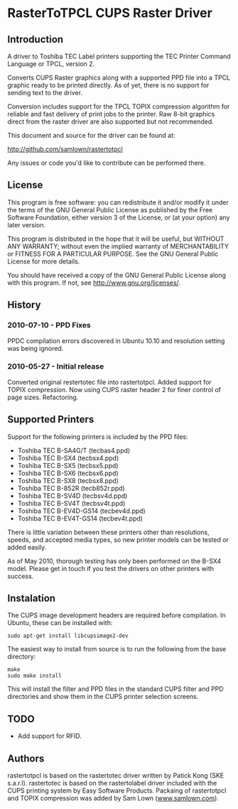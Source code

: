 
# RasterToTPCL CUPS Raster Driver

## Introduction

A driver to Toshiba TEC Label printers supporting the TEC Printer Command Language or TPCL,
version 2.

Converts CUPS Raster graphics along with a supported PPD file into a TPCL graphic ready to
be printed directly. As of yet, there is no support for sending text to the driver.

Conversion includes support for the TPCL TOPIX compression algorithm for reliable and fast
delivery of print jobs to the printer. Raw 8-bit graphics direct from the raster driver
are also supported but not recommended.

This document and source for the driver can be found at:

http://github.com/samlown/rastertotpcl

Any issues or code you'd like to contribute can be performed there.

## License

This program is free software: you can redistribute it and/or modify
it under the terms of the GNU General Public License as published by
the Free Software Foundation, either version 3 of the License, or
(at your option) any later version.

This program is distributed in the hope that it will be useful,
but WITHOUT ANY WARRANTY; without even the implied warranty of
MERCHANTABILITY or FITNESS FOR A PARTICULAR PURPOSE.  See the
GNU General Public License for more details.

You should have received a copy of the GNU General Public License
along with this program.  If not, see <http://www.gnu.org/licenses/>.


## History

### 2010-07-10 - PPD Fixes

PPDC compilation errors discovered in Ubuntu 10.10 and resolution setting
was being ignored.


### 2010-05-27 - Initial release
 
Converted original restertotec file into rastertotpcl.
Added support for TOPIX compression.
Now using CUPS raster header 2 for finer control of page sizes.
Refactoring.

## Supported Printers

Support for the following printers is included by the PPD files:

 * Toshiba TEC B-SA4G/T     (tecbas4.ppd)
 * Toshiba TEC B-SX4        (tecbsx4.ppd)
 * Toshiba TEC B-SX5        (tecbsx5.ppd)
 * Toshiba TEC B-SX6        (tecbsx6.ppd)
 * Toshiba TEC B-SX8        (tecbsx8.ppd)
 * Toshiba TEC B-852R       (tecb852r.ppd)
 * Toshiba TEC B-SV4D       (tecbsv4d.ppd)
 * Toshiba TEC B-SV4T       (tecbsv4t.ppd)
 * Toshiba TEC B-EV4D-GS14  (tecbev4d.ppd)
 * Toshiba TEC B-EV4T-GS14  (tecbev4t.ppd)

There is little variation between these printers other than resolutions, speeds, and accepted media types,
so new printer models can be tested or added easily.

As of May 2010, thorough testing has only been performed on the B-SX4 model. Please get in touch if you test
the drivers on other printers with success.


## Instalation

The CUPS image development headers are required before compilation. In Ubuntu, these can be installed with:

    sudo apt-get install libcupsimage2-dev

The easiest way to install from source is to run the following from the base directory:

    make
    sudo make install

This will install the filter and PPD files in the standard CUPS filter and PPD directories
and show them in the CUPS printer selection screens.


## TODO

* Add support for RFID.

## Authors

rastertotpcl is based on the rastertotec driver written by Patick Kong (SKE s.a.r.l).
rastertotec is based on the rastertolabel driver included with the CUPS printing system by Easy Software Products.
Packaing of rastertotpcl and TOPIX compression was added by Sam Lown (www.samlown.com).

